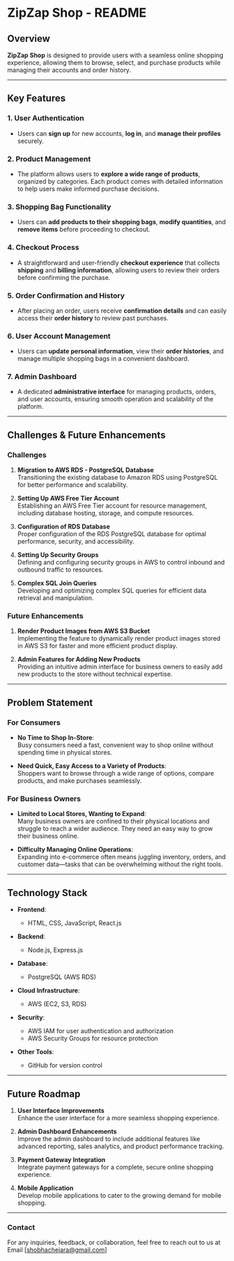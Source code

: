# ZipZap Shop - README

## Overview

**ZipZap Shop** is designed to provide users with a seamless online shopping experience, allowing them to browse, select, and purchase products while managing their accounts and order history.

---

## Key Features

### 1. **User Authentication**  
   - Users can **sign up** for new accounts, **log in**, and **manage their profiles** securely.
   
### 2. **Product Management**  
   - The platform allows users to **explore a wide range of products**, organized by categories. Each product comes with detailed information to help users make informed purchase decisions.
   
### 3. **Shopping Bag Functionality**  
   - Users can **add products to their shopping bags**, **modify quantities**, and **remove items** before proceeding to checkout.

### 4. **Checkout Process**  
   - A straightforward and user-friendly **checkout experience** that collects **shipping** and **billing information**, allowing users to review their orders before confirming the purchase.

### 5. **Order Confirmation and History**  
   - After placing an order, users receive **confirmation details** and can easily access their **order history** to review past purchases.

### 6. **User Account Management**  
   - Users can **update personal information**, view their **order histories**, and manage multiple shopping bags in a convenient dashboard.

### 7. **Admin Dashboard**  
   - A dedicated **administrative interface** for managing products, orders, and user accounts, ensuring smooth operation and scalability of the platform.

---

## Challenges & Future Enhancements

### Challenges

1. **Migration to AWS RDS - PostgreSQL Database**  
   Transitioning the existing database to Amazon RDS using PostgreSQL for better performance and scalability.

2. **Setting Up AWS Free Tier Account**  
   Establishing an AWS Free Tier account for resource management, including database hosting, storage, and compute resources.

3. **Configuration of RDS Database**  
   Proper configuration of the RDS PostgreSQL database for optimal performance, security, and accessibility.

4. **Setting Up Security Groups**  
   Defining and configuring security groups in AWS to control inbound and outbound traffic to resources.

5. **Complex SQL Join Queries**  
   Developing and optimizing complex SQL queries for efficient data retrieval and manipulation.

### Future Enhancements

1. **Render Product Images from AWS S3 Bucket**  
   Implementing the feature to dynamically render product images stored in AWS S3 for faster and more efficient product display.

2. **Admin Features for Adding New Products**  
   Providing an intuitive admin interface for business owners to easily add new products to the store without technical expertise.

---

## Problem Statement

### For Consumers

- **No Time to Shop In-Store**:  
  Busy consumers need a fast, convenient way to shop online without spending time in physical stores.

- **Need Quick, Easy Access to a Variety of Products**:  
  Shoppers want to browse through a wide range of options, compare products, and make purchases seamlessly.

### For Business Owners

- **Limited to Local Stores, Wanting to Expand**:  
  Many business owners are confined to their physical locations and struggle to reach a wider audience. They need an easy way to grow their business online.

- **Difficulty Managing Online Operations**:  
  Expanding into e-commerce often means juggling inventory, orders, and customer data—tasks that can be overwhelming without the right tools.

---

## Technology Stack

- **Frontend**:  
  - HTML, CSS, JavaScript, React.js
  
- **Backend**:  
  - Node.js, Express.js 
  
- **Database**:  
  - PostgreSQL (AWS RDS)

- **Cloud Infrastructure**:  
  - AWS (EC2, S3, RDS)

- **Security**:  
  - AWS IAM for user authentication and authorization
  - AWS Security Groups for resource protection

- **Other Tools**:  
  - GitHub for version control
  

---

## Future Roadmap

1. **User Interface Improvements**  
   Enhance the user interface for a more seamless shopping experience.
   
2. **Admin Dashboard Enhancements**  
   Improve the admin dashboard to include additional features like advanced reporting, sales analytics, and product performance tracking.

3. **Payment Gateway Integration**  
   Integrate payment gateways for a complete, secure online shopping experience.

4. **Mobile Application**  
   Develop mobile applications to cater to the growing demand for mobile shopping.

---

### Contact

For any inquiries, feedback, or collaboration, feel free to reach out to us at
Email [shobhachejara@gmail.com]



  
